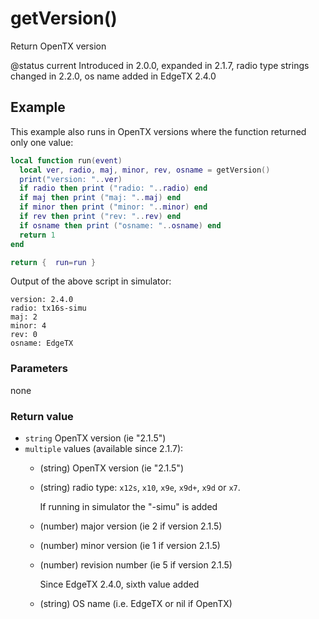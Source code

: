 # getVersion\(\)

Return OpenTX version

@status current Introduced in 2.0.0, expanded in 2.1.7, radio type strings changed in 2.2.0, os name added in EdgeTX 2.4.0

## Example

This example also runs in OpenTX versions where the function returned only one value:

```lua
local function run(event)
  local ver, radio, maj, minor, rev, osname = getVersion()
  print("version: "..ver)
  if radio then print ("radio: "..radio) end
  if maj then print ("maj: "..maj) end
  if minor then print ("minor: "..minor) end
  if rev then print ("rev: "..rev) end
  if osname then print ("osname: "..osname) end
  return 1
end

return {  run=run }
```

Output of the above script in simulator:

```text
version: 2.4.0
radio: tx16s-simu
maj: 2
minor: 4
rev: 0
osname: EdgeTX
```

### Parameters

none

### Return value

* `string` OpenTX version \(ie "2.1.5"\)
* `multiple` values \(available since 2.1.7\):
  * \(string\) OpenTX version \(ie "2.1.5"\)
  * \(string\) radio type: `x12s`, `x10`, `x9e`, `x9d+`, `x9d` or `x7`.

    If running in simulator the "-simu" is added

  * \(number\) major version \(ie 2 if version 2.1.5\)
  * \(number\) minor version \(ie 1 if version 2.1.5\)
  * \(number\) revision number \(ie 5 if version 2.1.5\)

    Since EdgeTX 2.4.0, sixth value added

  * \(string\) OS name \(i.e. EdgeTX or nil if OpenTX\)

